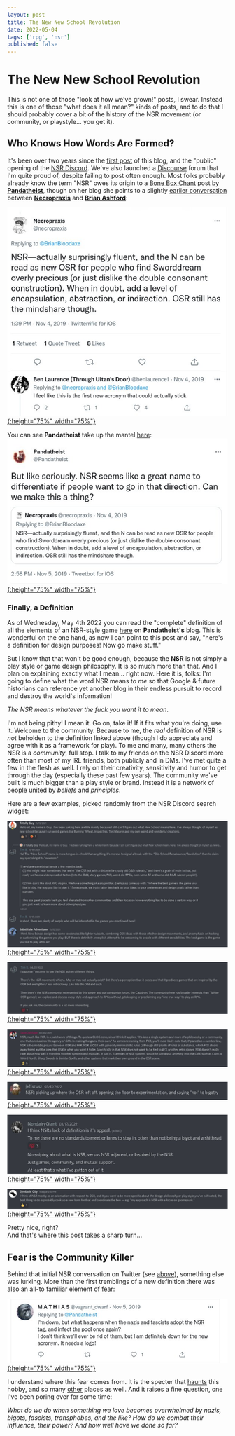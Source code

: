 ```yaml
---
layout: post
title: The New New School Revolution
date: 2022-05-04
tags: ['rpg', 'nsr']
published: false
---
```


# The New New School Revolution

This is not one of those "look at how we've grown!" posts, I swear. Instead this is one of those "what does it all mean?" kinds of posts, and to do that I should probably cover a bit of the history of the NSR movement (or community, or playstyle... you get it).

## Who Knows How Words Are Formed?

It's been over two years since the [first post](/2020/01/19/what-is-the-nsr-part-1) of this blog, and the "public" opening of the [NSR Discord](https://cairnrpg.com/discord-server/). We've also launched a [Discourse](https://discourse.rpgcauldron.com/) forum that I'm quite proud of, despite failing to post often enough.
Most folks probably already know the term "NSR" owes its origin to a [Bone Box Chant](https://boneboxchant.wordpress.com/) post by [**Pandatheist**](https://twitter.com/Pandatheist), though on her blog she points to a slightly [earlier conversation](https://twitter.com/BrianBloodaxe/status/1191422690952990724) between **[Necropraxis](https://twitter.com/necropraxis)** and **[Brian Ashford](https://twitter.com/BrianBloodaxe)**:

[![Alt text](/img/the-new-new-nsr/the-new-new-nsr-4.jpg "click to embiggen"){:height="75%" width="75%"}](/img/the-new-new-nsr/the-new-new-nsr-4.jpg)

You can see **Pandatheist** take up the mantel [here](https://twitter.com/Pandatheist/status/1191806991863296000):
[![Alt text](/img/the-new-new-nsr/the-new-new-nsr-1.jpg "click to embiggen"){:height="75%" width="75%"}](/img/the-new-new-nsr/the-new-new-nsr-1.jpg)

### Finally, a Definition
As of Wednesday, May 4th 2022 you can read the "complete" definition of all the elements of an NSR-style game [here](https://boneboxchant.wordpress.com/2022/05/04/revisiting-the-nsr/) on **Pandatheist's** blog. This is wonderful on the one hand, as now I can point to this post and say, "here's a definition for design purposes! Now go make stuff."

But I know that that won't be good enough, because the **NSR** is not simply a play style or game design philosophy. It is so much more than that. And I plan on explaining exactly what I mean... right now. Here it is, folks: I'm going to define what the word NSR means to _me_ so that Google & future historians can reference yet another blog in their endless pursuit to record and destroy the world's information!

_The NSR means whatever the fuck you want it to mean_.

I'm not being pithy! I mean it. Go on, take it! If it fits what you're doing, use it. Welcome to the community. Because to me, the _real_ definition of NSR is _not_ beholden to the definition linked above (though I do appreciate and agree with it as a framework for play). To me and many, many others the NSR is a _community_, full stop. I talk to my friends on the NSR Discord more often than most of my IRL friends, both publicly and in DMs. I've met quite a few in the flesh as well. I rely on their creativity, sensitivity and humor to get through the day (especially these past few years). The community we've built is much bigger than a play style or brand. Instead it is a network of people united by _beliefs_ and _principles_.

Here are a few examples, picked randomly from the NSR Discord search widget:

[![Alt text](/img/the-new-new-nsr/the-new-new-nsr-5.jpg "click to embiggen"){:height="75%" width="75%"}](/img/the-new-new-nsr/the-new-new-nsr-5.jpg)

[![Alt text](/img/the-new-new-nsr/the-new-new-nsr-6.jpg "click to embiggen"){:height="75%" width="75%"}](/img/the-new-new-nsr/the-new-new-nsr-6.jpg)

[![Alt text](/img/the-new-new-nsr/the-new-new-nsr-7.jpg "click to embiggen"){:height="75%" width="75%"}](/img/the-new-new-nsr/the-new-new-nsr-7.jpg)

[![Alt text](/img/the-new-new-nsr/the-new-new-nsr-8.jpg "click to embiggen"){:height="75%" width="75%"}](/img/the-new-new-nsr/the-new-new-nsr-8.jpg)

[![Alt text](/img/the-new-new-nsr/the-new-new-nsr-9.jpg "click to embiggen"){:height="75%" width="75%"}](/img/the-new-new-nsr/the-new-new-nsr-9.jpg)

[![Alt text](/img/the-new-new-nsr/the-new-new-nsr-10.jpg "click to embiggen"){:height="75%" width="75%"}](/img/the-new-new-nsr/the-new-new-nsr-10.jpg)

Pretty nice, right?   
And that's where this post takes a sharp turn...

## Fear is the Community Killer
Behind that initial NSR conversation on Twitter (see [above](#who-knows-how-words-are-formed)), something else was lurking. More than the first tremblings of a new definition there was also an all-to familiar element of [fear](https://twitter.com/vagrant_dwarf/status/1191842212218314753):

[![Alt text](/img/the-new-new-nsr/the-new-new-nsr-3.jpg "click to embiggen"){:height="75%" width="75%"}](/img/the-new-new-nsr/the-new-new-nsr-3.jpg)

I understand where this fear comes from. It is the specter that [haunts](https://lotbieth.blogspot.com/2022/03/protecting-our-spaces-response-to-raggi.html) this hobby, and so many [other](https://lotbieth.blogspot.com/2021/04/productive-scab-picking-on-oppressive.html) places as well. And it raises a fine question, one I've been poring over for some time:

_What do we do when something we love becomes overwhelmed by nazis, bigots, fascists, transphobes, and the like? How do we combat their influence, their power? And how well have we done so far?_
